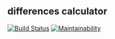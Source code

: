 ## differences calculator
[![Build Status](https://travis-ci.org/paul-reed-smith/backend-project-lvl2.svg?branch=master)](https://travis-ci.org/paul-reed-smith/backend-project-lvl2)
[![Maintainability](https://api.codeclimate.com/v1/badges/5be4a664edc06ca02a0d/maintainability)](https://codeclimate.com/github/paul-reed-smith/backend-project-lvl2/maintainability)

<ascinema for flat json>
